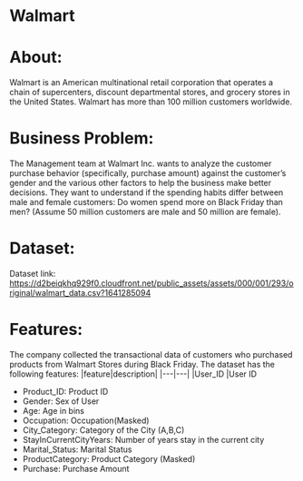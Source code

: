 # Walmart

# About:

Walmart is an American multinational retail corporation that operates a chain of supercenters, discount departmental stores, and grocery stores in the United States. Walmart has more than 100 million customers worldwide.


# Business Problem:

The Management team at Walmart Inc. wants to analyze the customer purchase behavior (specifically, purchase amount) against the customer’s gender and the various other factors to help the business make better decisions. They want to understand if the spending habits differ between male and female customers: Do women spend more on Black Friday than men? (Assume 50 million customers are male and 50 million are female).


# Dataset:
Dataset link: https://d2beiqkhq929f0.cloudfront.net/public_assets/assets/000/001/293/original/walmart_data.csv?1641285094

# Features:

The company collected the transactional data of customers who purchased products from Walmart Stores during Black Friday. The dataset has the following features:
|feature|description|
|---|---|
|User_ID |User ID
* Product_ID:	Product ID
* Gender:	Sex of User
* Age:	Age in bins
* Occupation:	Occupation(Masked)
* City_Category:	Category of the City (A,B,C)
* StayInCurrentCityYears:	Number of years stay in the current city
* Marital_Status:	Marital Status
* ProductCategory:	Product Category (Masked)
* Purchase:	Purchase Amount
